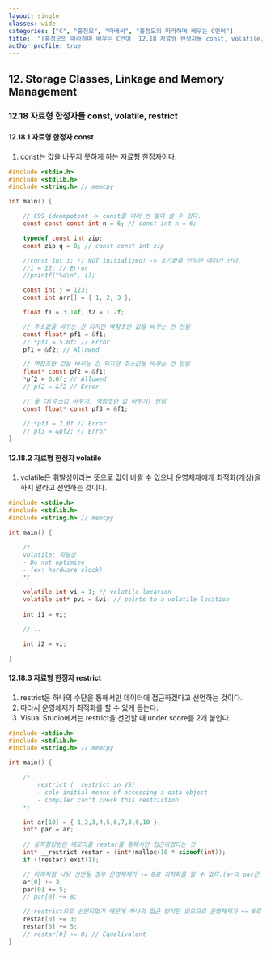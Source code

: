 ```yaml
---
layout: single
classes: wide
categories: ["C", "홍정모", "따배씨", "홍정모의 따라하며 배우는 C언어"]
title:  "[홍정모의 따라하며 배우는 C언어] 12.18 자료형 한정자들 const, volatile, restrict"
author_profile: true
---
```


## 12. Storage Classes, Linkage and Memory Management

### 12.18 자료형 한정자들 const, volatile, restrict

#### 12.18.1 자료형 한정자 const

1. const는 값을 바꾸지 못하게 하는 자료형 한정자이다.

```c
#include <stdio.h>
#include <stdlib.h>
#include <string.h> // memcpy

int main() {

	// C99 ideompotent -> const를 여러 번 붙여 쓸 수 있다.
	const const const int n = 6; // const int n = 6;

	typedef const int zip;
	const zip q = 8; // const const int zip

	//const int i; // NOT initialized! -> 초기화를 안하면 에러가 난다.
	//i = 12; // Error
	//printf("%d\n", i); 

	const int j = 123;
	const int arr[] = { 1, 2, 3 };

	float f1 = 3.14f, f2 = 1.2f;

	// 주소값을 바꾸는 건 되지만 역참조한 값을 바꾸는 건 안됨
	const float* pf1 = &f1;
	// *pf1 = 5.0f; // Error
	pf1 = &f2; // Allowed

	// 역참조한 값을 바꾸는 건 되지만 주소값을 바꾸는 건 안됨    
	float* const pf2 = &f1;
	*pf2 = 6.0f; // Allowed
	// pf2 = &f2 // Error 

	// 둘 다(주소값 바꾸기, 역참조한 값 바꾸기) 안됨
	const float* const pf3 = &f1;

	// *pf3 = 7.0f // Error
	// pf3 = &pf2; // Error
}
```

#### 12.18.2 자료형 한정자 volatile

1. volatile은 휘발성이라는 뜻으로 값이 바뀔 수 있으니 운영체제에게 최적화(캐싱)을 하지 말라고 선언하는 것이다.

```c
#include <stdio.h>
#include <stdlib.h>
#include <string.h> // memcpy

int main() {

	/*
	volatile: 휘발성
	- Do not optimize
	- (ex: hardware clock)
	*/

	volatile int vi = 1; // volatile location
	volatile int* pvi = &vi; // points to a volatile location
	
	int i1 = vi;

	// ..

	int i2 = vi;

}
```

#### 12.18.3 자료형 한정자 restrict

1. restrict은 하나의 수단을 통해서만 데이터에 접근하겠다고 선언하는 것이다.
2. 따라서 운영체제가 최적화를 할 수 있게 돕는다.
3. Visual Studio에서는 restrict을 선언할 때 under score를 2개 붙인다.

```c
#include <stdio.h>
#include <stdlib.h>
#include <string.h> // memcpy

int main() {

	/*
		restrict (__restrict in VS)
		- sole initial means of accessing a data object
		- compiler can't check this restriction
	*/

	int ar[10] = { 1,2,3,4,5,6,7,8,9,10 };
	int* par = ar;
	
	// 동적할당받은 메모리를 restar를 통해서만 접근하겠다는 것
	int* __restrict restar = (int*)malloc(10 * sizeof(int));
	if (!restar) exit(1);

	// 아래처럼 나눠 선언될 경우 운영체제가 += 8로 최적화를 할 수 없다.(ar과 par은 접근 방식이 다르기 때문에)
	ar[0] += 3;
	par[0] += 5;
	// par[0] += 8;

	// restrict으로 선언되었기 때문에 하나의 접근 방식만 있으므로 운영체제가 += 8로 최적화 할 수 있다. 
	restar[0] += 3;
	restar[0] += 5;
	// restar[0] += 8; // Equalivalent
}
```
